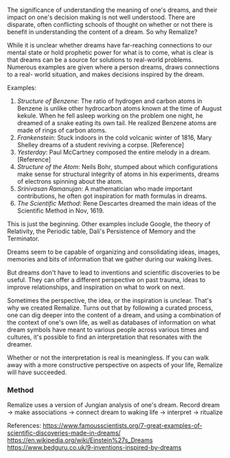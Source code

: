The significance of understanding the meaning of one's dreams, and their impact on
one's decision making is not well understood. There are disparate, often
conflicting schools of thought on whether or not there is benefit in 
understanding the content of a dream. So why Remalize?

While it is unclear whether dreams have far-reaching connections to our 
mental state or hold prophetic power for what is to come, what is clear is 
that dreams can be a source for solutions to real-world problems. Numerous 
examples are given where a person dreams, draws connections to a real-
world situation, and makes decisions inspired by the dream. 

Examples:
1. *Structure of Benzene*: The ratio of hydrogen and carbon atoms in Benzene is
unlike other hydrocarbon atoms known at the time of August kekule. When he fell
asleep working on the problem one night, he dreamed of a snake eating its own 
tail. He realized Benzene atoms are made of rings of carbon atoms. 
2. *Frankenstein*: Stuck indoors in the cold volcanic winter of 1816, Mary 
Shelley dreams of a student reviving a corpse. [Reference]
3. *Yesterday*: Paul McCartney composed the entire melody in a dream. [Reference] 
4. *Structure of the Atom*: Neils Bohr, stumped about which configurations
make sense for structural integrity of atoms in his experiments, dreams of
electrons spinning about the atom. 
5. *Srinivasan Ramanujan*: A mathematician who made important contributions, he 
often got inspiration for math formulas in dreams. 
6. *The Scientific Method*: Rene Descartes dreamed the main ideas of the 
Scientific Method in Nov, 1619. 

This is just the beginning. Other examples include Google, the theory of 
Relativity, the Periodic table, Dali's Persistence of Memory and the Terminator.

Dreams seem to be capable of organizing and consolidating ideas, images, 
memories and bits of information that we gather during our waking lives. 

But dreams don't have to lead to inventions and scientific discoveries to be 
useful. They can offer a different perspective on past trauma, ideas to 
improve relationships, and inspiration on what to work on next. 

Sometimes the perspective, the idea, or the inspiration is unclear. That's why
we created Remalize. Turns out that by following a curated process, one can 
dig deeper into the content of a dream, and using a combination of the context
of one's own life, as well as databases of information on what dream symbols 
have meant to various people across various times and cultures, it's possible 
to find an interpretation that resonates with the dreamer. 

Whether or not the interpretation is real is meaningless. If you can walk away
with a more constructive perspective on aspects of your life, Remalize will 
have succeeded. 

### Method
Remalize uses a version of Jungian analysis of one's dream. 
Record dream -> make associations -> connect dream to waking life -> interpret ->
ritualize   

References:
https://www.famousscientists.org/7-great-examples-of-scientific-discoveries-made-in-dreams/
https://en.wikipedia.org/wiki/Einstein%27s_Dreams
https://www.bedguru.co.uk/9-inventions-inspired-by-dreams
